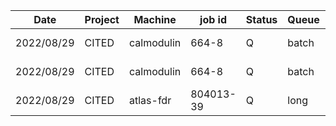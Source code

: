 |    Date    |   Project   |   Machine  |  job id  |  Status  |  Queue  |    Comment    |
| ---------- | ----------- | ---------- | -------- | -------- | ------- | ------------- |
| 2022/08/29 |   CITED     | calmodulin |  664-8   |     Q    |  batch  | epoch6/15-19  |
| 2022/08/29 |   CITED     | calmodulin |  664-8   |     Q    |  batch  | epoch7/15-19  |
| 2022/08/29 |   CITED     | atlas-fdr  |804013-39 |     Q    |  long   | epoch7/0-14   |
